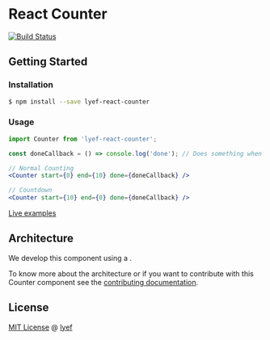 # React Counter
[![Build Status](https://travis-ci.org/lyef/lyef-react-counter.svg)](https://travis-ci.org/lyef-react-counter)


## Getting Started

### Installation

```sh
$ npm install --save lyef-react-counter
```

### Usage

```jsx
import Counter from 'lyef-react-counter';

const doneCallback = () => console.log('done'); // Does something when count ends

// Normal Counting
<Counter start={0} end={10} done={doneCallback} />

// Countdown
<Counter start={10} end={0} done={doneCallback} />
```

[Live examples](https://lyef.github.io/lyef-react-counter)

## Architecture

We develop this component using a [<name>](<link>).

To know more about the architecture or if you want to contribute with this Counter component see the [contributing documentation](https://github.com/lyef/lyef-react-counter/blob/master/CONTRIBUTING.md).

## License

[MIT License](https://github.com/lyef/lyef-react-counter/blob/master/LICENSE.md) @ [lyef](https://lyef.github.io/)

